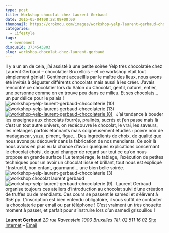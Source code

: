 ```yaml
---
type: post
title: Workshop chocolat chez Laurent Gerbaud
date: 2015-05-04T08:28:09+00:00
thumbnail: https://crokmou.com/images/workshop-yelp-laurent-gerbaud-chocolaterie.jpg
categories:
  - Lifestyle
tags:
  - evenement
disqusId: 3734543803
slug: workshop-chocolat-chez-laurent-gerbaud
---
```


Il y a un an de cela, j’ai assisté à une petite soirée Yelp très chocolatée chez Laurent Gerbaud – chocolatier Bruxellois – et ce workshop était tout simplement génial ! Gentiment accueillis par le maître des lieux, nous avons été invités à déguster différents chocolats mais aussi à les créer. J’avais rencontré ce chocolatier lors du Salon du Chocolat, gentil, naturel, entier, une personne comme on en trouve peu dans ce milieu. Et ses chocolats… un pur délice pour le palais !   ![workshop-yelp-laurent-gerbaud-chocolaterie (10)](https://crokmou.com/images/workshop-yelp-laurent-gerbaud-chocolaterie-10_a5ochl.jpg)![workshop-yelp-laurent-gerbaud-chocolaterie (13)](https://crokmou.com/images/workshop-yelp-laurent-gerbaud-chocolaterie-13_iphvbx.jpg)[![workshop-yelp-laurent-gerbaud-chocolaterie (8)](https://crokmou.com/images/workshop-yelp-laurent-gerbaud-chocolaterie-8_uofvus.jpg)](https://crokmou.com/images/workshop-yelp-laurent-gerbaud-chocolaterie-10_a5ochl.jpg)   J’ai tendance à bouder les enseignes aux chocolats fourrés, pralinés, sucrés et j’en passe mais là c’est un tout autre univers, on redécouvre le chocolat, le vrai, les saveurs, les mélanges parfois étonnants mais soigneusement étudiés : poivre noir de madagascar, yuzu, piment, figue… Des ingrédients de choix, de qualité que nous avons pu découvrir dans la fabrication de nos mendiants. Ce soir là nous avons en plus eu la chance d’avoir quelques explications concernant le chocolat choisi, de quoi changer de regard sur tout ce qu’on nous propose en grande surface ! Le tempérage, le tablage, l’exécution de petites techniques pour un avoir un chocolat lisse et brillant, tout nous est expliqué ! Instructif, bon enfant, gourmand… une bien belle soirée.   ![workshop-yelp-laurent-gerbaud-chocolaterie (3)](https://crokmou.com/images/workshop-yelp-laurent-gerbaud-chocolaterie-3_om5m1y.jpg) ![workshop chocolat laurent gerbaud](https://crokmou.com/images/workshop-yelp-laurent-gerbaud-chocolaterie-6_gpxyxp.jpg)![workshop-yelp-laurent-gerbaud-chocolaterie (9)](https://crokmou.com/images/workshop-yelp-laurent-gerbaud-chocolaterie-9_buwoqi.jpg)   Laurent Gerbaud organise toujours ces ateliers d’introduction au chocolat suivi d’une création de truffes ou de mendiants. Ces cours se passent le samedi et s’élèvent à 35€ pp. L’inscription est bien entendu obligatoire, il vous suffit de contacter la chocolaterie par email ou par téléphone ! C’est vraiment un très chouette moment à passer, et parfait pour s’instruire lors d’un samedi grisouillou !

**Laurent Gerbaud**
_2D rue Ravenstein_
_1000 Bruxelles_
_Tél. 02 511 16 02_
[Site Internet](http://www.chocolatsgerbaud.be) – [Email](mailto:info@chocolatsgerbaud.be)